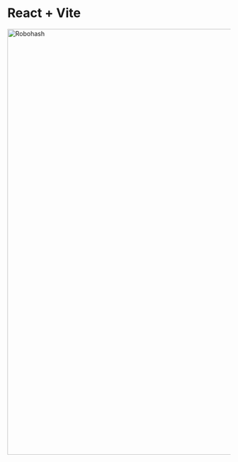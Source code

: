 # React + Vite
<img width="960" alt="Robohash" src="https://github.com/mchzakaria/Robohash/assets/99347559/bc886580-1a47-4892-b753-e8b9271dc38e">


